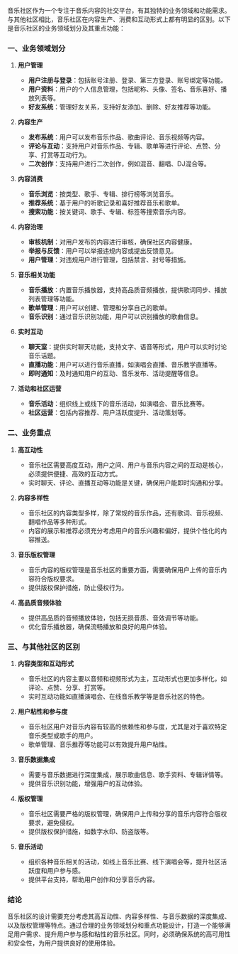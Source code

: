 音乐社区作为一个专注于音乐内容的社交平台，有其独特的业务领域和功能需求。与其他社区相比，音乐社区在内容生产、消费和互动形式上都有明显的区别。以下是音乐社区的业务领域划分及其重点功能：

### 一、业务领域划分

1. **用户管理**
   - **用户注册与登录**：包括账号注册、登录、第三方登录、账号绑定等功能。
   - **用户资料**：用户的个人信息管理，包括昵称、头像、签名、音乐喜好、播放列表等。
   - **好友系统**：管理好友关系，支持好友添加、删除、好友推荐等功能。

2. **内容生产**
   - **发布系统**：用户可以发布音乐作品、歌曲评论、音乐视频等内容。
   - **评论与互动**：支持用户对音乐作品、专辑、歌单等进行评论、点赞、分享、打赏等互动行为。
   - **二次创作**：支持用户进行二次创作，例如混音、翻唱、DJ混合等。

3. **内容消费**
   - **音乐浏览**：按类型、歌手、专辑、排行榜等浏览音乐。
   - **推荐系统**：基于用户的听歌记录和喜好推荐音乐和歌单。
   - **搜索功能**：按关键词、歌手、专辑、标签等搜索音乐内容。

4. **内容治理**
   - **审核机制**：对用户发布的内容进行审核，确保社区内容健康。
   - **举报与反馈**：用户可以举报违规内容或提出反馈意见。
   - **用户管理**：对违规用户进行管理，包括禁言、封号等措施。

5. **音乐相关功能**
   - **音乐播放**：内置音乐播放器，支持高品质音频播放，提供歌词同步、播放列表管理等功能。
   - **歌单管理**：用户可以创建、管理和分享自己的歌单。
   - **音乐识别**：通过音乐识别功能，用户可以识别播放的歌曲信息。

6. **实时互动**
   - **聊天室**：提供实时聊天功能，支持文字、语音等形式，用户可以实时讨论音乐话题。
   - **直播功能**：用户可以进行音乐直播，如演唱会直播、音乐教学直播等。
   - **即时通知**：及时通知用户的互动、音乐发布、活动提醒等信息。

7. **活动和社区运营**
   - **音乐活动**：组织线上或线下的音乐活动，如演唱会、音乐比赛等。
   - **社区运营**：包括内容推荐、用户活跃度提升、活动策划等。

### 二、业务重点

1. **高互动性**
   - 音乐社区需要高度互动，用户之间、用户与音乐内容之间的互动是核心，必须提供便捷、高效的互动方式。
   - 实时聊天、评论、直播互动等功能是关键，确保用户能即时沟通和分享。

2. **内容多样性**
   - 音乐社区的内容类型多样，除了常规的音乐作品，还有歌词、音乐视频、翻唱作品等多种形式。
   - 内容的展示和推荐必须充分考虑用户的音乐兴趣和偏好，提供个性化的内容推送。

3. **音乐版权管理**
   - 音乐内容的版权管理是音乐社区的重要方面，需要确保用户上传的音乐内容符合版权要求。
   - 提供版权保护措施，防止侵权行为。

4. **高品质音频体验**
   - 提供高品质的音频播放体验，包括无损音质、音效调节等功能。
   - 优化音乐播放器，确保流畅播放和良好的用户体验。

### 三、与其他社区的区别

1. **内容类型和互动形式**
   - 音乐社区的内容主要以音频和视频形式为主，互动形式也更加多样化，如评论、点赞、分享、打赏等。
   - 实时互动功能如直播演唱会、在线音乐教学等是音乐社区的特色。

2. **用户粘性和参与度**
   - 音乐社区用户对音乐内容有较高的依赖性和参与度，尤其是对于喜欢特定音乐类型或歌手的用户。
   - 歌单管理、音乐推荐等功能可以有效提升用户粘性。

3. **音乐数据集成**
   - 需要与音乐数据进行深度集成，展示歌曲信息、歌手资料、专辑详情等。
   - 提供音乐识别功能，增强用户的互动体验。

4. **版权管理**
   - 音乐社区需要严格的版权管理，确保用户上传和分享的音乐内容符合版权要求，避免侵权。
   - 提供版权保护措施，如数字水印、防盗版等。

5. **音乐活动**
   - 组织各种音乐相关的活动，如线上音乐比赛、线下演唱会等，提升社区活跃度和用户参与感。
   - 提供平台支持，帮助用户创作和分享音乐内容。

### 结论

音乐社区的设计需要充分考虑其高互动性、内容多样性、与音乐数据的深度集成、以及版权管理等特点。通过合理的业务领域划分和重点功能设计，打造一个能够满足用户需求、提升用户参与感和粘性的音乐社区。同时，必须确保系统的高可用性和安全性，为用户提供良好的使用体验。